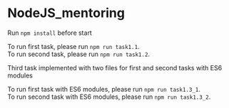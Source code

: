 # NodeJS_mentoring

Run `npm install` before start

To run first task, please run `npm run task1.1`.  
To run second task, please run `npm run task1.2`.  

Third task implemented with two files for first and second tasks with ES6 modules

To run first task with ES6 modules, please run `npm run task1.3_1`.  
To run second task with ES6 modules, please run `npm run task1.3_2`.  

